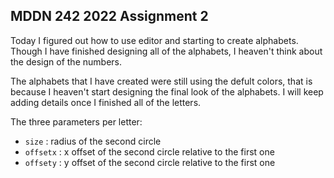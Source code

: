 ## MDDN 242 2022 Assignment 2

 Today I figured out how to use editor and starting to create alphabets. Though I have finished designing all of the alphabets, I heaven't think about the design of the numbers.

 The alphabets that I have created were still using the defult colors, that is because I heaven't start designing the final look of the alphabets. I will keep adding details once I finished all of the letters.

The three parameters per letter:
  * `size` : radius of the second circle
  * `offsetx` : x offset of the second circle relative to the first one
  * `offsety` : y offset of the second circle relative to the first one

